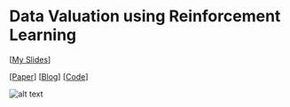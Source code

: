 # Data Valuation using Reinforcement Learning

[[My Slides](https://github.com/onuralg/data-valuation-rl/blob/main/Data%20Valuation%20RL.pdf)]

[[Paper](https://arxiv.org/pdf/1909.11671.pdf)]
[[Blog](https://ai.googleblog.com/2020/10/estimating-impact-of-training-data-with.html)]
[[Code](https://github.com/google-research/google-research/tree/master/dvrl)]


![alt text](https://1.bp.blogspot.com/-P-efmED-fLs/X5igoGhF8qI/AAAAAAAAGuk/BAeekfQuMYIF97yPaJbM2yxcc0Y9v6uaQCLcBGAsYHQ/s1600/image6.gif)

